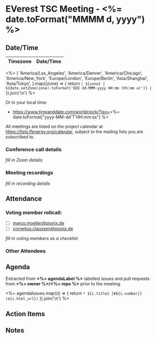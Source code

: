 # EVerest TSC Meeting - <%= date.toFormat("MMMM d, yyyy") %>

## Date/Time

| Timezone | Date/Time |
|----------|-----------|
<%= [
  'America/Los_Angeles',
  'America/Denver',
  'America/Chicago',
  'America/New_York',
  'Europe/London',
  'Europe/Berlin',
  'Asia/Shanghai',
  'Asia/Tokyo',
].map((zone) => {
  return `| ${zone} | ${date.setZone(zone).toFormat('EEE dd-MMM-yyyy HH:mm (hh:mm a)')} |`
}).join('\n') %>

Or in your local time:
* https://www.timeanddate.com/worldclock/?iso=<%= date.toFormat("yyyy-MM-dd'T'HH:mm:ss") %>

All meetings are listed on the project calendar at https://lists.lfenergy.org/calendar, subject to the mailing lists you are subscribed to.

### Conference call details

_fill in Zoom details_

### Meeting recordings

_fill in recording details_

## Attendance

### Voting member rollcall:
- [ ] marco.moeller@pionix.de
- [ ] cornelius.claussen@pionix.de

_fill in voting members as a checklist_

### Other Attendees


## Agenda

Extracted from **<%= agendaLabel %>** labelled issues and pull requests from **<%= owner %>/<%= repo %>** prior to the meeting.

<%= agendaIssues.map((i) => {
  return `* ${i.title} [#${i.number}](${i.html_url})`
}).join('\n') %>

## Action Items


## Notes
